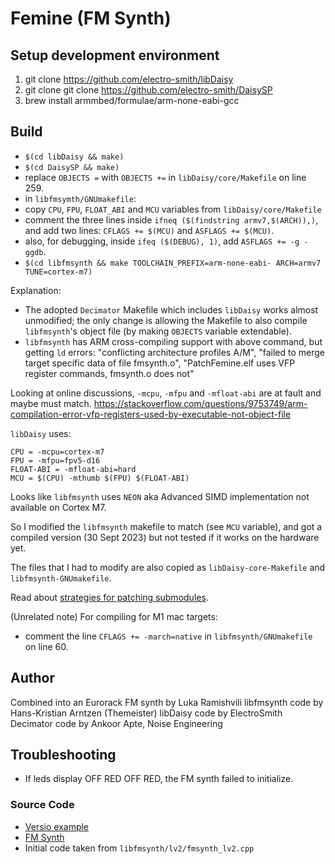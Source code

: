 # Femine (FM Synth)

## Setup development environment

1. git clone https://github.com/electro-smith/libDaisy
2. git clone git clone https://github.com/electro-smith/DaisySP
3. brew install armmbed/formulae/arm-none-eabi-gcc

## Build

- `$(cd libDaisy && make)`
- `$(cd DaisySP && make)`
- replace `OBJECTS =` with `OBJECTS +=` in `libDaisy/core/Makefile` on line 259.
- in `libfmsymth/GNUmakefile`:
- copy `CPU`, `FPU`, `FLOAT_ABI` and `MCU` variables from `libDaisy/core/Makefile`
- comment the three lines inside `ifneq ($(findstring armv7,$(ARCH)),)`, and add two lines: `CFLAGS += $(MCU)` and `ASFLAGS += $(MCU)`.
- also, for debugging, inside `ifeq ($(DEBUG), 1)`, add `ASFLAGS += -g -ggdb`.
- `$(cd libfmsynth && make TOOLCHAIN_PREFIX=arm-none-eabi- ARCH=armv7 TUNE=cortex-m7)`

Explanation:

- The adopted `Decimator` Makefile which includes `libDaisy` works almost unmodified; the only
  change is allowing the Makefile to also compile `libfmsynth`'s object file (by making `OBJECTS` variable extendable).
- `libfmsynth` has ARM cross-compiling support with above command, but getting `ld` errors:
  "conflicting architecture profiles A/M", "failed to merge target specific data of file fmsynth.o",
  "PatchFemine.elf uses VFP register commands, fmsynth.o does not"

Looking at online discussions, `-mcpu`, `-mfpu` and `-mfloat-abi` are at fault and maybe must match.
https://stackoverflow.com/questions/9753749/arm-compilation-error-vfp-registers-used-by-executable-not-object-file

`libDaisy` uses:

```
CPU = -mcpu=cortex-m7
FPU = -mfpu=fpv5-d16
FLOAT-ABI = -mfloat-abi=hard
MCU = $(CPU) -mthumb $(FPU) $(FLOAT-ABI)
```

Looks like `libfmsynth` uses `NEON` aka Advanced SIMD implementation not available on Cortex M7.

So I modified the `libfmsynth` makefile to match (see `MCU` variable), and got a compiled version (30 Sept 2023) but not tested if it works on the hardware yet.

The files that I had to modify are also copied as `libDaisy-core-Makefile` and `libfmsynth-GNUmakefile`.

Read about [strategies for patching submodules](https://stackoverflow.com/a/57940839/324220).

(Unrelated note) For compiling for M1 mac targets:

- comment the line `CFLAGS += -march=native` in `libfmsynth/GNUmakefile` on line 60.

## Author

Combined into an Eurorack FM synth by Luka Ramishvili
libfmsynth code by Hans-Kristian Arntzen (Themeister)
libDaisy code by ElectroSmith
Decimator code by Ankoor Apte, Noise Engineering

## Troubleshooting

- If leds display OFF RED OFF RED, the FM synth failed to initialize.

### Source Code

- [Versio example](https://github.com/electro-smith/DaisyExamples/tree/master/versio/Decimator)
- [FM Synth](https://github.com/Themaister/libfmsynth)
- Initial code taken from `libfmsynth/lv2/fmsynth_lv2.cpp`

